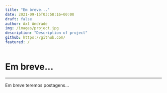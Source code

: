```yaml
---
title: "Em breve..."
date: 2021-09-15T03:58:16+00:00
draft: false
author: Axl Andrade
img: /images/project.jpg
description: "Description of project"
github: https://github.com/
featured: /
---
```


# Em breve...
---
Em breve teremos postagens...